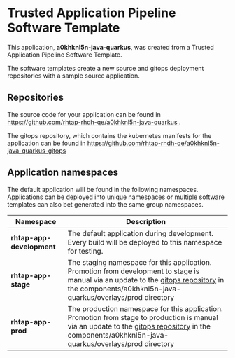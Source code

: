 # Trusted Application Pipeline Software Template

This application, **a0khknl5n-java-quarkus**, was created from a Trusted Application Pipeline Software Template.

The software templates create a new source and gitops deployment repositories with a sample source application. 

## Repositories

The source code for your application can be found in [https://github.com/rhtap-rhdh-qe/a0khknl5n-java-quarkus ](https://github.com/rhtap-rhdh-qe/a0khknl5n-java-quarkus ).
 
The gitops repository, which contains the kubernetes manifests for the application can be found in 
[https://github.com/rhtap-rhdh-qe/a0khknl5n-java-quarkus-gitops ](https://github.com/rhtap-rhdh-qe/a0khknl5n-java-quarkus-gitops ) 

## Application namespaces 

The default application will be found in the following namespaces. Applications can be deployed into unique namespaces or multiple software templates can also bet generated into the same group namespaces.  

|  Namespace   |  Description   |  
| -------- | -------- |   
| **rhtap-app-development** | The default application during development. Every build will be deployed to this namespace for testing. | 
| **rhtap-app-stage** | The staging namespace for this application. Promotion from development to stage is manual via an update to the [gitops repository](https://github.com/rhtap-rhdh-qe/a0khknl5n-java-quarkus-gitops ) in the components/a0khknl5n-java-quarkus/overlays/prod directory |  
| **rhtap-app-prod** | The production namespace for this application. Promotion from stage to production is manual via an update to the [gitops repository](https://github.com/rhtap-rhdh-qe/a0khknl5n-java-quarkus-gitops ) in the components/a0khknl5n-java-quarkus/overlays/prod directory | 